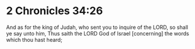# 2 Chronicles 34:26

And as for the king of Judah, who sent you to inquire of the LORD, so shall ye say unto him, Thus saith the LORD God of Israel [concerning] the words which thou hast heard;